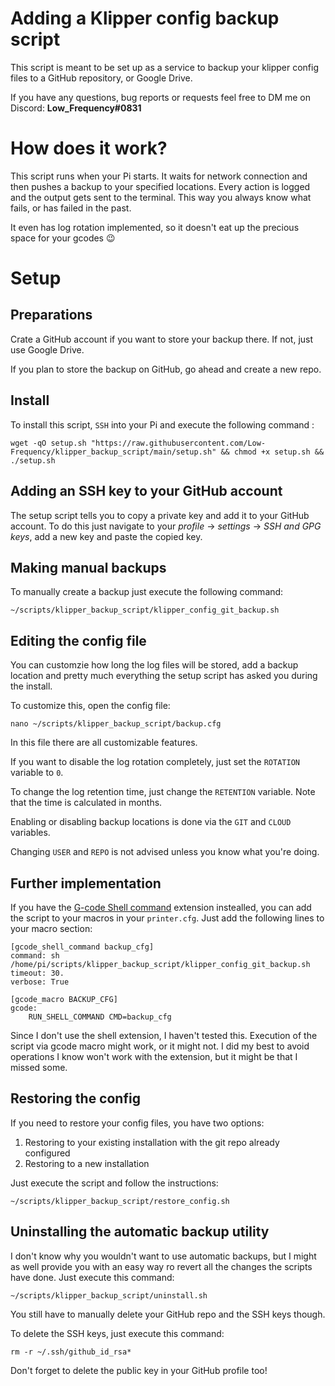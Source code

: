 # Adding a Klipper config backup script

This script is meant to be set up as a service to backup your klipper config files to a GitHub repository, or Google Drive.

If you have any questions, bug reports or requests feel free to DM me on Discord: **Low_Frequency#0831**

# How does it work?

This script runs when your Pi starts. It waits for network connection and then pushes a backup to your specified locations. Every action is logged and the output gets sent to the terminal. This way you always know what fails, or has failed in the past.

It even has log rotation implemented, so it doesn't eat up the precious space for your gcodes :wink:

# Setup

## Preparations

Crate a GitHub account if you want to store your backup there. If not, just use Google Drive.

If you plan to store the backup on GitHub, go ahead and create a new repo.

## Install

To install this script, `SSH` into your Pi and execute the following command :
```shell
wget -qO setup.sh "https://raw.githubusercontent.com/Low-Frequency/klipper_backup_script/main/setup.sh" && chmod +x setup.sh && ./setup.sh
```

## Adding an SSH key to your GitHub account

The setup script tells you to copy a private key and add it to your GitHub account. To do this just navigate to your *profile* -> *settings* -> *SSH and GPG keys*, add a new key and paste the copied key.

## Making manual backups

To manually create a backup just execute the following command:
```shell
~/scripts/klipper_backup_script/klipper_config_git_backup.sh
```

## Editing the config file

You can customzie how long the log files will be stored, add a backup location and pretty much everything the setup script has asked you during the install.

To customize this, open the config file:
```shell
nano ~/scripts/klipper_backup_script/backup.cfg
```

In this file there are all customizable features.

If you want to disable the log rotation completely, just set the `ROTATION` variable to `0`.

To change the log retention time, just change the `RETENTION` variable. Note that the time is calculated in months.

Enabling or disabling backup locations is done via the `GIT` and `CLOUD` variables.

Changing `USER` and `REPO` is not advised unless you know what you're doing.

## Further implementation

If you have the [G-code Shell command](https://github.com/th33xitus/kiauh/blob/master/docs/gcode_shell_command.md) extension instealled, you can add the script to your macros in your `printer.cfg`. Just add the following lines to your macro section:
```shell
[gcode_shell_command backup_cfg]
command: sh /home/pi/scripts/klipper_backup_script/klipper_config_git_backup.sh
timeout: 30.
verbose: True

[gcode_macro BACKUP_CFG]
gcode:
    RUN_SHELL_COMMAND CMD=backup_cfg
```

Since I don't use the shell extension, I haven't tested this. Execution of the script via gcode macro might work, or it might not. I did my best to avoid operations I know won't work with the extension, but it might be that I missed some.

## Restoring the config

If you need to restore your config files, you have two options:

1. Restoring to your existing installation with the git repo already configured
2. Restoring to a new installation

Just execute the script and follow the instructions:
```shell
~/scripts/klipper_backup_script/restore_config.sh
```

## Uninstalling the automatic backup utility

I don't know why you wouldn't want to use automatic backups, but I might as well provide you with an easy way ro revert all the changes the scripts have done. Just execute this command:
```shell
~/scripts/klipper_backup_script/uninstall.sh
```

You still have to manually delete your GitHub repo and the SSH keys though.

To delete the SSH keys, just execute this command:
```shell
rm -r ~/.ssh/github_id_rsa*
```

Don't forget to delete the public key in your GitHub profile too!
